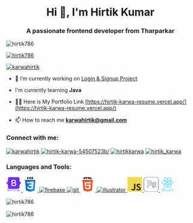 <h1 align="center">Hi 👋, I'm Hirtik Kumar</h1>
<h3 align="center">A passionate frontend developer from Tharparkar</h3>

<p align="left"> <img src="https://komarev.com/ghpvc/?username=hirtik786&label=Profile%20views&color=0e75b6&style=flat" alt="hirtik786" /> </p>

<p align="left"> <a href="https://github.com/ryo-ma/github-profile-trophy"><img src="https://github-profile-trophy.vercel.app/?username=hirtik786" alt="hirtik786" /></a> </p>

<p align="left"> <a href="https://twitter.com/karwahirtik" target="blank"><img src="https://img.shields.io/twitter/follow/karwahirtik?logo=twitter&style=for-the-badge" alt="karwahirtik" /></a> </p>

- 🔭 I’m currently working on [Login & Signup Project](https://user-login-signup.vercel.app/)

- I'm currently learning **Java**

- 👨‍💻 Here is My Portfolio Link [https://hirtik-karwa-resume.vercel.app/](https://hirtik-karwa-resume.vercel.app/)

- 📫 How to reach me **karwahirtik@gmail.com**

<h3 align="left">Connect with me:</h3>
<p align="left">
<a href="https://twitter.com/karwahirtik" target="blank"><img align="center" src="https://raw.githubusercontent.com/rahuldkjain/github-profile-readme-generator/master/src/images/icons/Social/twitter.svg" alt="karwahirtik" height="30" width="40" /></a>
<a href="https://linkedin.com/in/hirtik-karwa-54507523b/" target="blank"><img align="center" src="https://raw.githubusercontent.com/rahuldkjain/github-profile-readme-generator/master/src/images/icons/Social/linked-in-alt.svg" alt="hirtik-karwa-54507523b/" height="30" width="40" /></a>
<a href="https://fb.com/hirtikkarwa" target="blank"><img align="center" src="https://raw.githubusercontent.com/rahuldkjain/github-profile-readme-generator/master/src/images/icons/Social/facebook.svg" alt="hirtikkarwa" height="30" width="40" /></a>
<a href="https://instagram.com/hirtik_karwa" target="blank"><img align="center" src="https://raw.githubusercontent.com/rahuldkjain/github-profile-readme-generator/master/src/images/icons/Social/instagram.svg" alt="hirtik_karwa" height="30" width="40" /></a>
</p>

<h3 align="left">Languages and Tools:</h3>
<p align="left"> <a href="https://getbootstrap.com" target="_blank" rel="noreferrer"> <img src="https://raw.githubusercontent.com/devicons/devicon/master/icons/bootstrap/bootstrap-plain-wordmark.svg" alt="bootstrap" width="40" height="40"/> </a> <a href="https://www.w3schools.com/css/" target="_blank" rel="noreferrer"> <img src="https://raw.githubusercontent.com/devicons/devicon/master/icons/css3/css3-original-wordmark.svg" alt="css3" width="40" height="40"/> </a> <a href="https://firebase.google.com/" target="_blank" rel="noreferrer"> <img src="https://www.vectorlogo.zone/logos/firebase/firebase-icon.svg" alt="firebase" width="40" height="40"/> </a> <a href="https://git-scm.com/" target="_blank" rel="noreferrer"> <img src="https://www.vectorlogo.zone/logos/git-scm/git-scm-icon.svg" alt="git" width="40" height="40"/> </a> <a href="https://www.w3.org/html/" target="_blank" rel="noreferrer"> <img src="https://raw.githubusercontent.com/devicons/devicon/master/icons/html5/html5-original-wordmark.svg" alt="html5" width="40" height="40"/> </a> <a href="https://www.adobe.com/in/products/illustrator.html" target="_blank" rel="noreferrer"> <img src="https://www.vectorlogo.zone/logos/adobe_illustrator/adobe_illustrator-icon.svg" alt="illustrator" width="40" height="40"/> </a> <a href="https://developer.mozilla.org/en-US/docs/Web/JavaScript" target="_blank" rel="noreferrer"> <img src="https://raw.githubusercontent.com/devicons/devicon/master/icons/javascript/javascript-original.svg" alt="javascript" width="40" height="40"/> </a> <a href="https://www.photoshop.com/en" target="_blank" rel="noreferrer"> <img src="https://raw.githubusercontent.com/devicons/devicon/master/icons/photoshop/photoshop-line.svg" alt="photoshop" width="40" height="40"/> </a> <a href="https://reactjs.org/" target="_blank" rel="noreferrer"> <img src="https://raw.githubusercontent.com/devicons/devicon/master/icons/react/react-original-wordmark.svg" alt="react" width="40" height="40"/> </a> </p>

<p><img align="center" src="https://github-readme-stats.vercel.app/api/top-langs?username=hirtik786&show_icons=true&locale=en&layout=compact" alt="hirtik786" /></p>

<p><img align="center" src="https://github-readme-streak-stats.herokuapp.com/?user=hirtik786&" alt="hirtik786" /></p>
